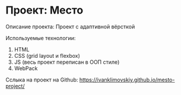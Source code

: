 # Проект: Место

Описание проекта:
Проект с адаптивной вёрсткой

Используемые технологии:

1. HTML
2. CSS (grid layout и flexbox)
3. JS (весь проект переписан в ООП стиле)
4. WebPack

Сслыка на проект на Github: https://ivanklimovskiy.github.io/mesto-project/
